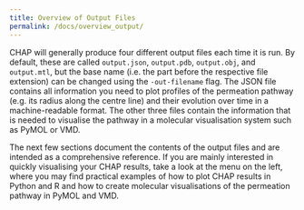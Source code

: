 ```yaml
---
title: Overview of Output Files
permalink: /docs/overview_output/
---
```


[WOBJ-spec]: http://www.fileformat.info/format/wavefrontobj/egff.htm
[WMTL-spec]: http://www.fileformat.info/format/material/
[JSON-spec]: https://www.json.org/
[JQ]: https://stedolan.github.io/jq/


CHAP will generally produce four different output files each time it is run. By
default, these are called `output.json`, `output.pdb`, `output.obj`, and
`output.mtl`, but the base name (i.e. the part before the respective file
extension) can be changed using the `-out-filename` flag. The JSON file contains
all information you need to plot profiles of the permeation pathway (e.g. its
radius along the centre line) and their evolution over time in a machine-readable 
format. The other three files contain the information that is needed to
visualise the pathway in a molecular visualisation system such as PyMOL or VMD.

The next few sections document the contents of the output files and are intended
as a comprehensive reference. If you are mainly interested in quickly
visualising your CHAP results, take a look at the menu on the left, where you
may find practical examples of how to plot CHAP results in Python and R and how
to create molecular visualisations of the permeation pathway in PyMOL and VMD.

